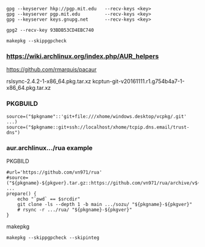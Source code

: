 

    gpg --keyserver hkp://pgp.mit.edu   --recv-keys <key>
    gpg --keyserver pgp.mit.edu         --recv-keys <key>
    gpg --keyserver keys.gnupg.net      --recv-keys <key>

    gpg2 --recv-key 93BDB53CD4EBC740

    makepkg --skippgpcheck

### https://wiki.archlinux.org/index.php/AUR_helpers

https://github.com/rmarquis/pacaur

rslsync-2.4.2-1-x86_64.pkg.tar.xz
kcptun-git-v20161111.r1.g754b4a7-1-x86_64.pkg.tar.xz


### PKGBUILD

    source=("$pkgname"::'git+file:///xhome/windows.desktop/vcpkg/.git'      ...)
    source=("$pkgname::git+ssh://localhost/xhome/tcpip.dns.email/trust-dns")

### aur.archlinux.../rua example

PKGBILD

    #url='https://github.com/vn971/rua'
    #source=("${pkgname}-${pkgver}.tar.gz::https://github.com/vn971/rua/archive/v${pkgver}.tar.gz")
    ...
    prepare() {
        echo "`pwd` == $srcdir"
        git clone -ls --depth 1 -b main .../sozu/ "${pkgname}-${pkgver}"
        # rsync -r .../rua/ "${pkgname}-${pkgver}"
    }

makepkg

    makepkg --skippgpcheck --skipinteg 

